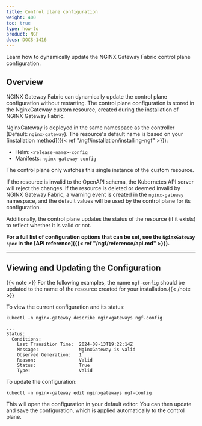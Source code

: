 ```yaml
---
title: Control plane configuration
weight: 400
toc: true
type: how-to
product: NGF
docs: DOCS-1416
---
```


Learn how to dynamically update the NGINX Gateway Fabric control plane configuration.

## Overview

NGINX Gateway Fabric can dynamically update the control plane configuration without restarting. The control plane configuration is stored in the NginxGateway custom resource, created during the installation of NGINX Gateway Fabric.

NginxGateway is deployed in the same namespace as the controller (Default: `nginx-gateway`). The resource's default name is based on your [installation method]({{< ref "/ngf/installation/installing-ngf" >}}):

- Helm: `<release-name>-config`
- Manifests: `nginx-gateway-config`

The control plane only watches this single instance of the custom resource.

If the resource is invalid to the OpenAPI schema, the Kubernetes API server will reject the changes. If the resource is deleted or deemed invalid by NGINX Gateway Fabric, a warning event is created in the `nginx-gateway` namespace, and the default values will be used by the control plane for its configuration.

Additionally, the control plane updates the status of the resource (if it exists) to reflect whether it is valid or not.

**For a full list of configuration options that can be set, see the `NginxGateway spec` in the [API reference]({{< ref "/ngf/reference/api.md" >}}).**

---

## Viewing and Updating the Configuration

{{< note >}} For the following examples, the name `ngf-config` should be updated to the name of the resource created for your installation.{{< /note >}}

To view the current configuration and its status:

```shell
kubectl -n nginx-gateway describe nginxgateways ngf-config
```

```text
...
Status:
  Conditions:
    Last Transition Time:  2024-08-13T19:22:14Z
    Message:               NginxGateway is valid
    Observed Generation:   1
    Reason:                Valid
    Status:                True
    Type:                  Valid
```

To update the configuration:

```shell
kubectl -n nginx-gateway edit nginxgateways ngf-config
```

This will open the configuration in your default editor. You can then update and save the configuration, which is applied automatically to the control plane.
